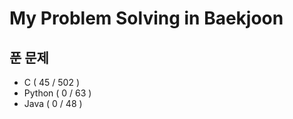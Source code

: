 # My Problem Solving in Baekjoon

## 푼 문제 
 * C ( 45 / 502 )
 * Python ( 0 / 63 )
 * Java ( 0 / 48 )
 
